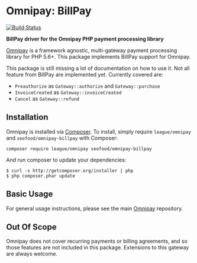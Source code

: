 # Omnipay: BillPay
[![Build Status](https://travis-ci.org/SeoFood/omnipay-billpay.svg?branch=master)](https://travis-ci.org/SeoFood/omnipay-billpay)

**BillPay driver for the Omnipay PHP payment processing library**


[Omnipay](https://github.com/thephpleague/omnipay) is a framework agnostic, multi-gateway payment
processing library for PHP 5.6+. This package implements BillPay support for Omnipay.


This package is still missing a lot of documentation on how to use it.
Not all feature from BillPay are implemented yet. Currently covered are:

- `Preauthorize` as `Gateway::authorize` and `Gateway::purchase`
- `InvoiceCreated` as `Gateway::invoiceCreated`
- `Cancel` as `Gateway::refund`

## Installation

Omnipay is installed via [Composer](http://getcomposer.org/). To install, simply require `league/omnipay` and `seofood/omnipay-billpay` with Composer:

```
composer require league/omnipay seofood/omnipay-billpay
```

And run composer to update your dependencies:

    $ curl -s http://getcomposer.org/installer | php
    $ php composer.phar update

## Basic Usage

For general usage instructions, please see the main [Omnipay](https://github.com/thephpleague/omnipay)
repository.

## Out Of Scope

Omnipay does not cover recurring payments or billing agreements, and so those features are not included in this package. Extensions to this gateway are always welcome. 
